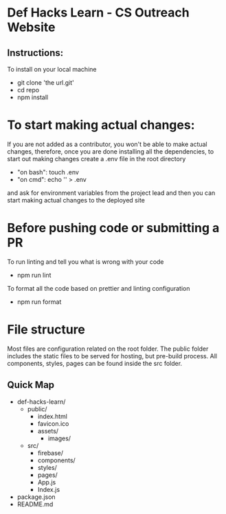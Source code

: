 # Def Hacks Learn - CS Outreach Website

## Instructions:

To install on your local machine

- git clone 'the url.git'
- cd repo
- npm install

# To start making actual changes:

If you are not added as a contributor, you won't be able to make actual changes, therefore,
once you are done installing all the dependencies, to start out making changes create a .env file in the root directory

- "on bash": touch .env
- "on cmd": echo '' > .env

and ask for environment variables from the project lead and then you can start making actual changes to the deployed site

# Before pushing code or submitting a PR

To run linting and tell you what is wrong with your code

- npm run lint

To format all the code based on prettier and linting configuration

- npm run format

# File structure

Most files are configuration related on the root folder. The public folder includes the static files
to be served for hosting, but pre-build process. All components, styles, pages can be found inside the
src folder.

## Quick Map

  - def-hacks-learn/
    - public/
        - index.html
        - favicon.ico
        - assets/
            - images/
    - src/
        - firebase/
        - components/
        - styles/
        - pages/
        - App.js
        - Index.js
   - package.json
   - README.md
        


